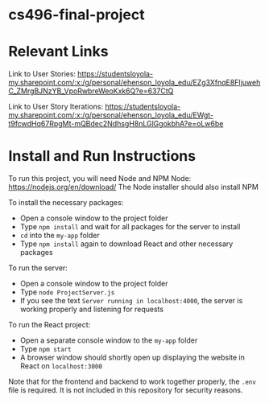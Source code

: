 # cs496-final-project


# Relevant Links
Link to User Stories: https://studentsloyola-my.sharepoint.com/:x:/g/personal/ehenson_loyola_edu/EZg3XfnqE8FIjuwehC_ZMrgBJNzYB_VpoRwbreWeoKxk6Q?e=637CtQ

Link to User Story Iterations: https://studentsloyola-my.sharepoint.com/:x:/g/personal/ehenson_loyola_edu/EWgt-t9fcwdHq67RpgMt-mQBdec2NdhsgH8nLGlGgokbhA?e=oLw6be


# Install and Run Instructions
To run this project, you will need Node and NPM
Node: https://nodejs.org/en/download/
The Node installer should also install NPM

To install the necessary packages:
 * Open a console window to the project folder
 * Type `npm install` and wait for all packages for the server to install
 * `cd` into the `my-app` folder
 * Type `npm install` again to download React and other necessary packages

To run the server:
 * Open a console window to the project folder
 * Type `node ProjectServer.js`
 * If you see the text `Server running in localhost:4000`, the server is working properly and listening for requests

To run the React project:
 * Open a separate console window to the `my-app` folder
 * Type `npm start`
 * A browser window should shortly open up displaying the website in React on `localhost:3000`


Note that for the frontend and backend to work together properly, the `.env` file is required. It is not included in this repository for security reasons.